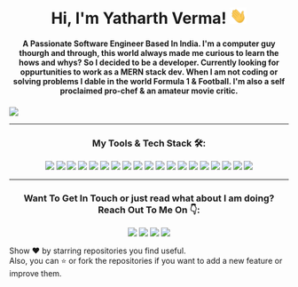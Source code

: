 <h1 align='center'>Hi, I'm Yatharth Verma! <img src="https://raw.githubusercontent.com/srikanta30/srikanta30/main/assets/wave.gif" width="30px"></h1>
<h4 align='center'> A Passionate Software Engineer Based In India. I'm a computer guy thourgh and through, this world always made me curious to learn the hows and whys? So I decided to be a developer. Currently looking for oppurtunities to work as a MERN stack dev. When I am not coding or solving problems I dable in the world Formula 1 & Football. I'm also a self proclaimed pro-chef & an amateur movie critic. </h4>


<img align='center' src="https://media.giphy.com/media/qgQUggAC3Pfv687qPC/giphy.gif">

---
<h3 align='center'>My Tools & Tech Stack 🛠️:</h3>
<p align='center'> <img src = "https://img.shields.io/badge/-HTML5-E34F26?style=flat&logo=html5&logoColor=white"> <img src = "https://img.shields.io/badge/-CSS3-1572B6?style=flat&logo=css3&logoColor=white"> <img src="https://img.shields.io/badge/-JavaScript-eed718?style=flat&logo=javascript&logoColor=ffffff"> <img src="https://img.shields.io/badge/-React-000000?style=flat&logo=react&logoColor=00c8ff"> <img src="https://img.shields.io/badge/-Redux-764abc?style=flat&logo=redux&logoColor=white"> <img src="https://img.shields.io/badge/next.js-000000?style=flat&logo=nextdotjs&logoColor=white"> <img src="https://img.shields.io/badge/Material--UI-0081CB?logo=material-ui&logoColor=white"> <img src="https://img.shields.io/badge/styled--components-DB7093?style=flat&logo=styled-components&logoColor=white"> <img src="https://img.shields.io/badge/-MongoDB-4DB33D?style=flat&logo=mongodb&logoColor=FFFFFF"> <img src="https://img.shields.io/badge/redis-CC0000.svg?style=flat&logo=redis&logoColor=white"> <img src="https://img.shields.io/badge/-Node.js-3C873A?style=flat&logo=Node.js&logoColor=white"> <img src="https://img.shields.io/badge/Express.js-000000?style=flat&logo=express&logoColor=white"> <img src="https://img.shields.io/badge/Postman-FF6C37?style=flat&logo=Postman&logoColor=white"> <img src="https://img.shields.io/badge/npm-CB3837?style=flat&logo=npm&logoColor=white"> <img src="http://img.shields.io/badge/-Git-F1502F?style=flat&logo=git&logoColor=FFFFFF"> <img src="http://img.shields.io/badge/-Github-000000?style=flat&logo=github&logoColor=FFFFFF"> <img src="https://img.shields.io/badge/Netlify-00C7B7?style=flat&logo=netlify&logoColor=white"> <img src="https://img.shields.io/badge/Heroku-430098?style=flat&logo=heroku&logoColor=white"> <img src="http://img.shields.io/badge/-VS%20Code-007ACC?style=flat&logo=visual%20studio%20code&logoColor=white"> </p>

---


<h3 align='center'>Want To Get In Touch or just read what about I am doing? Reach Out To Me On 👇:</h3>
  
<p align='center'>
    <a href="mailto:yatharth17may@gmail.com"><img src="https://img.shields.io/badge/-GMAIL-D14836?style=for-the-badge&logo=gmail&logoColor=white"></a> 
    <a href="https://in.linkedin.com/in/yeti201"><img src="https://img.shields.io/badge/-LINKEDIN-0077B5?style=for-the-badge&logo=linkedin&logoColor=white"></a>
    <a href="https://twitter.com/htrahtay"><img src="https://img.shields.io/badge/-Twitter-1DA1F2?style=for-the-badge&logo=Twitter&logoColor=white"></a>
    <a href="https://medium.com/@yatharth17may"><img src="https://img.shields.io/badge/Medium-12100E?style=for-the-badge&logo=medium&logoColor=white"></a> 
</p>



<p>
  Show ❤️ by starring repositories you find useful.
  <br />
  Also, you can ⭐ or fork the repositories if you want to add a new feature or improve them.
  <br/>
  <br/>
</p>



